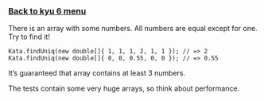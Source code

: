 ### [Back to kyu 6 menu](../)<br>
There is an array with some numbers. All numbers are equal except for one. Try to find it!

```
Kata.findUniq(new double[]{ 1, 1, 1, 2, 1, 1 }); // => 2
Kata.findUniq(new double[]{ 0, 0, 0.55, 0, 0 }); // => 0.55
```
It’s guaranteed that array contains at least 3 numbers.

The tests contain some very huge arrays, so think about performance.